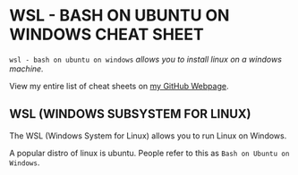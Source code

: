 # WSL - BASH ON UBUNTU ON WINDOWS CHEAT SHEET

`wsl - bash on ubuntu on windows` _allows you to install linux
on a windows machine._

View my entire list of cheat sheets on
[my GitHub Webpage](https://jeffdecola.github.io/my-cheat-sheets/).

## WSL (WINDOWS SUBSYSTEM FOR LINUX)

The WSL (Windows System for Linux) allows you to run Linux on Windows.

A popular distro of linux is ubuntu.  People refer to this
as `Bash on Ubuntu on Windows`.


